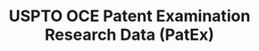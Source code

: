 ---
bigquery: https://console.cloud.google.com/bigquery?p=patents-public-data&d=uspto_oce_pair&page=dataset
citation: 'Graham, S. Marco, A., and Miller, A. (2015). “The USPTO Patent Examination
  Research Dataset: A Window on the Process of Patent Examination.”'
contributors: Graham, S. Marco, A., Miller, A.
cost: None
description: The latest version of PatEx (referred to below as the 2020 release) contains
  detailed information on nearly 11.9 million publicly-viewable provisional and non-provisional
  patent applications to the USPTO and over 4.6 million Patent Cooperation Treaty
  (PCT) applications. It is based on data that OCE downloaded from the Patent Examination
  Data System (PEDS) in April, 2021. The PEDS data are sourced from Public PAIR. The
  first time that OCE used PEDS as the basis of PatEx was for the 2019 release. We
  took the PEDS data and organized it into the familiar PatEx data files, which are
  based on the organization of the Public PAIR portal. The data files include information
  on each application’s characteristics, prosecution history, continuation history,
  claims of foreign priority, patent term adjustment history, publication history,
  and correspondence address information.
documentation: 'For the 2019 and later releases, new technical documentation is available
  https://www.uspto.gov/sites/default/files/documents/PatEx-2019-Technical-Doc.pdf


  A document describing the 2014-2017 data sets is available and can be cited as:
  Graham, Stuart J.H. and Marco, Alan C. and Miller, Richard, The USPTO Patent Examination
  Research Dataset: A Window on the Process of Patent Examination (November 30, 2015).
  Available at SSRN: https://ssrn.com/abstract=2702637.'
last_edit: Mon, 04 Apr 2022 19:06:22 GMT
location: https://www.uspto.gov/ip-policy/economic-research/research-datasets/patent-examination-research-dataset-public-pair
maintained_by: EconomicsData@uspto.gov
related_publications: https://ssrn.com/abstract=29956744, https://ssrn.com/abstract=2702637
schema_fields: '[''correspondence_country_code'', ''appl_status_date'', ''foreign_parent_date'',
  ''customer_number'', ''sequence_number'', ''examiner_name_last'', ''inventor_address_type'',
  ''uspc_subclass'', ''child_application_number'', ''continuation_type'', ''disposal_type'',
  ''uspc_class'', ''wipo_pub_date'', ''aia_first_to_file'', ''parent_filing_date'',
  ''correspondence_region_name'', ''event_code'', ''parent_application_number'', ''child_filing_date'',
  ''correspondence_name_line_2'', ''parent_country'', ''patent_number'', ''small_entity_indicator'',
  ''correspondence_street_line_1'', ''application_number_pair'', ''appl_status_code'',
  ''status_description'', ''inventor_country_name'', ''examiner_id'', ''correspondence_name_line_1'',
  ''invention_subject_matter'', ''inventor_name_middle'', ''parent_country_code'',
  ''recorded_date'', ''status_code'', ''inventor_name_last'', ''examiner_name_first'',
  ''application_type'', ''file_location'', ''inventor_rank'', ''abandon_date'', ''file_location_date'',
  ''correspondence_country_name'', ''earliest_pgpub_number'', ''correspondence_city'',
  ''inventor_country_code'', ''patent_issue_date'', ''correspondence_postal_code'',
  ''earliest_pgpub_date'', ''wipo_pub_number'', ''foreign_parent_id'', ''correspondence_street_line_2'',
  ''confirm_number'', ''application_number'', ''correspondence_region_code'', ''invention_title'',
  ''atty_docket_number'', ''examiner_art_unit'', ''examiner_name_middle'', ''inventor_region_code'',
  ''event_description'', ''inventor_name_first'', ''filing_date'']'
shortname: patex
tags:
- patents
- legal
- history
terms_of_use: 'USPTO’s online databases are not designed or intended to be a source
  for bulk downloads of USPTO data when accessed through the website’s interfaces.
  Individuals, companies, IP addresses, or blocks of IP addresses who, in effect,
  deny or decrease service by generating unusually high numbers of database accesses
  (searches, pages, or hits), whether generated manually or in an automated fashion,
  may be denied access to USPTO servers without notice.


  Bulk data products may be separately obtained from the USPTO, either for free or
  at the cost of dissemination. For details, see information on Electronic Bulk Data
  Products: https://www.uspto.gov/learning-and-resources/electronic-bulk-data-products'
title: USPTO OCE Patent Examination Research Data (PatEx)
uuid: 4342caa7-23af-420c-b2f6-6088f133df6a
---